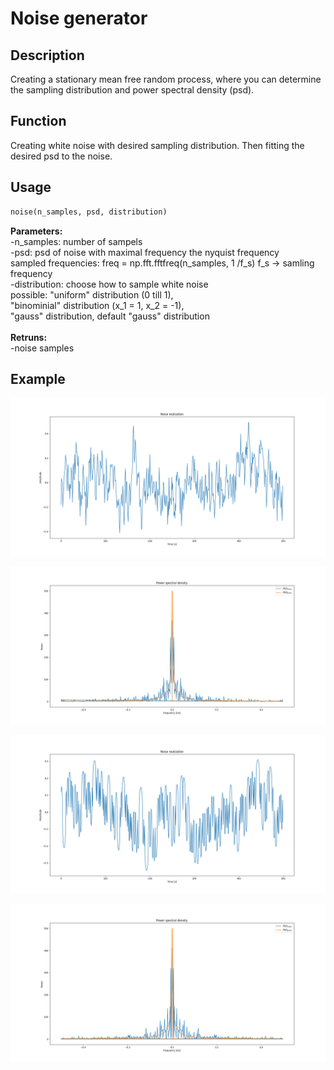 # Noise generator

## Description
Creating a stationary mean free random process, where you can determine the sampling distribution and power spectral density (psd).

## Function
Creating white noise with desired sampling distribution. Then fitting the desired psd to the noise.

## Usage
```python
noise(n_samples, psd, distribution)
```

  **Parameters:**
  <br />
    -n_samples:    number of sampels 
    <br />
    -psd:          psd of noise with maximal frequency the nyquist frequency <br />
                  sampled frequencies: freq = np.fft.fftfreq(n_samples, 1 /f_s) f_s -> samling frequency
     <br />
    -distribution: choose how to sample white noise <br />
                  possible: "uniform" distribution (0 till 1), <br />
                  "binominial" distribution (x_1 = 1, x_2 = -1),<br />
                  "gauss" distribution, default "gauss" distribution   
                  <br />
  **Retruns:**
  <br />
                  -noise samples

## Example


![gauss_1](images/gauss_1_f_real.png)

![gauss_2](images/gauss_1_f.png)

![binominal_1](images/binominal_1_f_real.png)


![binominal_1](images/binominal_1_f.png)
